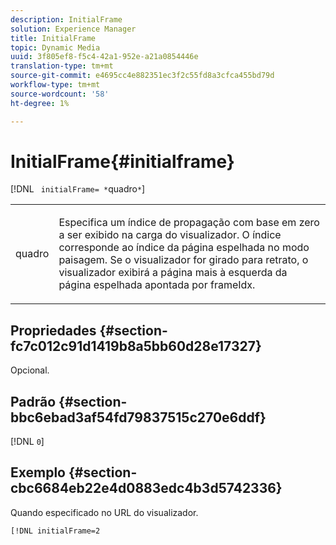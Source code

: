 ```yaml
---
description: InitialFrame
solution: Experience Manager
title: InitialFrame
topic: Dynamic Media
uuid: 3f805ef8-f5c4-42a1-952e-a21a0854446e
translation-type: tm+mt
source-git-commit: e4695cc4e882351ec3f2c55fd8a3cfca455bd79d
workflow-type: tm+mt
source-wordcount: '58'
ht-degree: 1%

---
```



# InitialFrame{#initialframe}

[!DNL ` initialFrame= *`quadro`*`]

<table id="table_06B5F795889E402FB6BCEA4D882E1422"> 
 <tbody> 
  <tr> 
   <td colname="col1"> <p> <span class="codeph"><span class="varname"> quadro</span></span> </p> </td> 
   <td colname="col2"> <p> Especifica um índice de propagação com base em zero a ser exibido na carga do visualizador. O índice corresponde ao índice da página espelhada no modo paisagem. Se o visualizador for girado para retrato, o visualizador exibirá a página mais à esquerda da página espelhada apontada por <span class="codeph"> frameIdx</span>. </p> </td> 
  </tr> 
 </tbody> 
</table>

## Propriedades {#section-fc7c012c91d1419b8a5bb60d28e17327}

Opcional.

## Padrão {#section-bbc6ebad3af54fd79837515c270e6ddf}

[!DNL `0`]

## Exemplo {#section-cbc6684eb22e4d0883edc4b3d5742336}

Quando especificado no URL do visualizador.

```
[!DNL initialFrame=2
```

